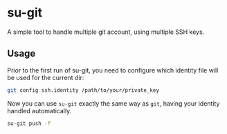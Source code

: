 # su-git

A simple tool to handle multiple git account, using multiple SSH keys.

## Usage

Prior to the first run of su-git, you need to configure which identity file will be used for the current dir:

```bash
git config ssh.identity /path/to/your/private_key
```
Now you can use `su-git` exactly the same way as `git`, having your identity handled automatically.

```bash
su-git push -f
```
